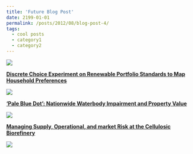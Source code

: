 ```yaml
---
title: 'Future Blog Post'
date: 2199-01-01
permalink: /posts/2012/08/blog-post-4/
tags:
  - cool posts
  - category1
  - category2
---
```

[![](https://lh5.googleusercontent.com/hI2wFTjEFwwFqKNvthQ3_R8iATRbYADdp0J9yywOx6t9bRTYcfs9QPjYj_ObTu0VFSKJ_Nn0WE-QHW5XwkEKkVcDTdYWdnlOlPOpcMQyCVvRanDE=w1280)](/view/saleheconlab/jmp?authuser=0)

[**Discrete Choice Experiment on Renewable Portfolio Standards to Map Household Preferences**](/view/saleheconlab/jmp?authuser=0)

![](https://lh4.googleusercontent.com/Iz92_McIN5UkWdo9aLQpnTfuc-eYE65hSms_wdB4QPfajsey0JTDJIA1Y4zW6twD6wke55BhfZhHMxrJrfKhfHvkcgwz5nah-1Q0ZyfnpVGuz2psv1n7sr160rd7r3VSOQ=w1280)

[**‘Pale Blue Dot’: Nationwide Waterbody Impairment and Property Value**](https://drive.google.com/file/d/11NPXzSBrv3nQDShWxjn6lhLSDAEXhTit)

[![](https://lh5.googleusercontent.com/RRYcu2ltsel6ja14Zh5aZSzpJtlInA_CAetY6II1aklA2BBVa25nP-TTpl1dmjxiMT1AuYSA6BnhWLcPpngVgTXPT7jh0JM0Z4GNN-na4AapKY4e=w1280)](/view/saleheconlab/br-risk?authuser=0)

[**Managing Supply, Operational, and market Risk at the Cellulosic Biorefinery**](/view/saleheconlab/br-risk?authuser=0)

[![](https://lh6.googleusercontent.com/mYOXeYUrMJtZ5AKIRmSV3OLZwo2Cm12eKXDTW1t8oDO3G62KCZsq3fjW16eeLmIKxj28PMY1EVZvIfO2dmP3Ol6sd_Q-rbz_IOwdbWWLwhRbszSI=w1280)](/view/saleheconlab/abstracts?authuser=0)

